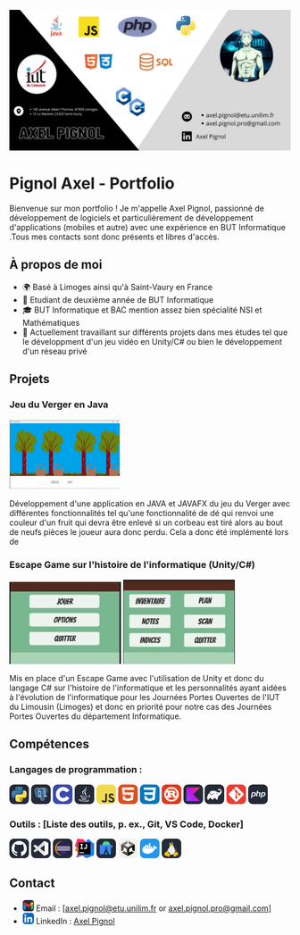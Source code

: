 ![Bannière](https://github.com/Axel230303/Image/blob/main/Axel%20Pignol.jpg)

# Pignol Axel - Portfolio

Bienvenue sur mon portfolio ! Je m'appelle Axel Pignol, passionné de développement de logiciels et particulièrement de développement d'applications (mobiles et autre) 
avec une expérience en BUT Informatique .Tous mes contacts sont donc présents et libres d'accès.

## À propos de moi

- 🌍 Basé à Limoges ainsi qu'à Saint-Vaury en France
- 💼 Etudiant de deuxième année de BUT Informatique
- 🎓 BUT Informatique et BAC mention assez bien spécialité NSI et Mathématiques
- 🚀 Actuellement travaillant sur différents projets dans mes études tel que le développment d'un jeu vidéo en Unity/C# ou bien le développement d'un réseau privé

## Projets

### Jeu du Verger en Java
<img src="https://github.com/Axel230303/Image/blob/main/Leverger.png" width="200">

Développement d'une application en JAVA et JAVAFX du jeu du Verger avec différentes fonctionnalités tel qu'une fonctionnalité de dé qui renvoi une couleur d'un fruit qui devra être enlevé si un corbeau est tiré alors au bout de neufs pièces le joueur aura donc perdu.
Cela a donc été implémenté lors de 

### Escape Game sur l'histoire de l'informatique (Unity/C#)
<img src="https://github.com/Axel230303/Image/blob/main/Unity2.png" width="200">
<img src="https://github.com/Axel230303/Image/blob/main/Unity.png" width="200">

Mis en place d'un Escape Game avec l'utilisation de Unity et donc du langage C# sur l'histoire de l'informatique et les personnalités ayant aidées à l'évolution de l'informatique pour les Journées Portes Ouvertes de l'IUT du Limousin (Limoges) et donc en priorité pour notre cas des Journées Portes Ouvertes du département Informatique.
 

## Compétences

### Langages de programmation : 
<img src="https://github.com/tandpfun/skill-icons/blob/main/icons/Python-Dark.svg " width="35"> <img src="https://github.com/tandpfun/skill-icons/blob/main/icons/PostgreSQL-Dark.svg" width="35"> <img src="https://github.com/tandpfun/skill-icons/blob/main/icons/C.svg" width="35"> <img src="https://github.com/tandpfun/skill-icons/blob/main/icons/Java-Dark.svg" width="35"> <img src="https://github.com/tandpfun/skill-icons/blob/main/icons/JavaScript.svg" width="35"> <img src="https://github.com/tandpfun/skill-icons/blob/main/icons/HTML.svg" width="35"> <img src="https://github.com/tandpfun/skill-icons/blob/main/icons/CSS.svg" width="35"> <img src="https://github.com/tandpfun/skill-icons/blob/main/icons/Rust.svg" width = "35"> <img src="https://github.com/tandpfun/skill-icons/blob/main/icons/Kotlin-Dark.svg" width="35"> <img src="https://github.com/tandpfun/skill-icons/blob/main/icons/Gradle-Dark.svg" width="35"> <img src="https://github.com/tandpfun/skill-icons/blob/main/icons/Git.svg" width="35"> <img src="https://github.com/tandpfun/skill-icons/blob/main/icons/PHP-Dark.svg" width="35">

### Outils : [Liste des outils, p. ex., Git, VS Code, Docker]
<img src="https://github.com/tandpfun/skill-icons/blob/main/icons/Github-Dark.svg" width="35"> <img src="https://github.com/tandpfun/skill-icons/blob/main/icons/VSCode-Dark.svg" width="35"> <img src="https://github.com/tandpfun/skill-icons/blob/main/icons/Eclipse-Dark.svg" width="35"> <img src="https://github.com/Axel230303/Image/blob/main/intellij.jpg" width="35"> <img src="https://github.com/tandpfun/skill-icons/blob/main/icons/AndroidStudio-Dark.svg" width="35"> <img src="https://github.com/tandpfun/skill-icons/blob/main/icons/Unity-Light.svg" width="35"> <img src="https://github.com/tandpfun/skill-icons/blob/main/icons/Docker.svg" width="35"> <img src="https://github.com/tandpfun/skill-icons/blob/main/icons/Linux-Dark.svg" width="35">  

## Contact

- <img src="https://github.com/tandpfun/skill-icons/blob/main/icons/Gmail-Dark.svg" width="20"> Email : [axel.pignol@etu.unilim.fr or axel.pignol.pro@gmail.com]
- <img src="https://github.com/tandpfun/skill-icons/blob/main/icons/LinkedIn.svg" width="20"> LinkedIn : [Axel Pignol](https://www.linkedin.com/in/axel-pignol-6b27042a4/)
